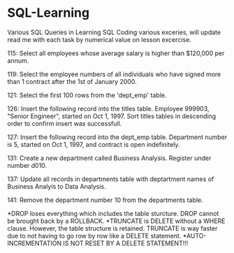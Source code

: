 # SQL-Learning
Various SQL Queries in Learning SQL
Coding various exceries, will update read me with each task by numerical value on lesson excercise.

115: Select all employees whose average salary is higher than $120,000 per annum.

119: Select the employee numbers of all individuals who have signed more than 1 contract after the 1st of January 2000.

121: Select the first 100 rows from the 'dept_emp' table. 

126: Insert the following record into the titles table. Employee 999903, "Senior Engineer", started on Oct 1, 1997. Sort titles tables in descending order to confirm insert was successfull.

127: Insert the following record into the dept_emp table. Department number is 5, started on Oct 1, 1997, and contract is open indefinitely.

131: Create a new department called Business Analysis. Register under number d010. 

137: Update all records in departments table with deptartment names of Business Analyis to Data Analysis.

141: Remove the department number 10 from the departments table.

*DROP loses everything which includes the table sturcture. DROP cannot be brought back by a ROLLBACK.
*TRUNCATE is DELETE without a WHERE clause. However, the table structure is retained. TRUNCATE is way faster due to not having to go row by row like a DELETE statement.
*AUTO-INCREMENTATION IS NOT RESET BY A DELETE STATEMENT!!!



